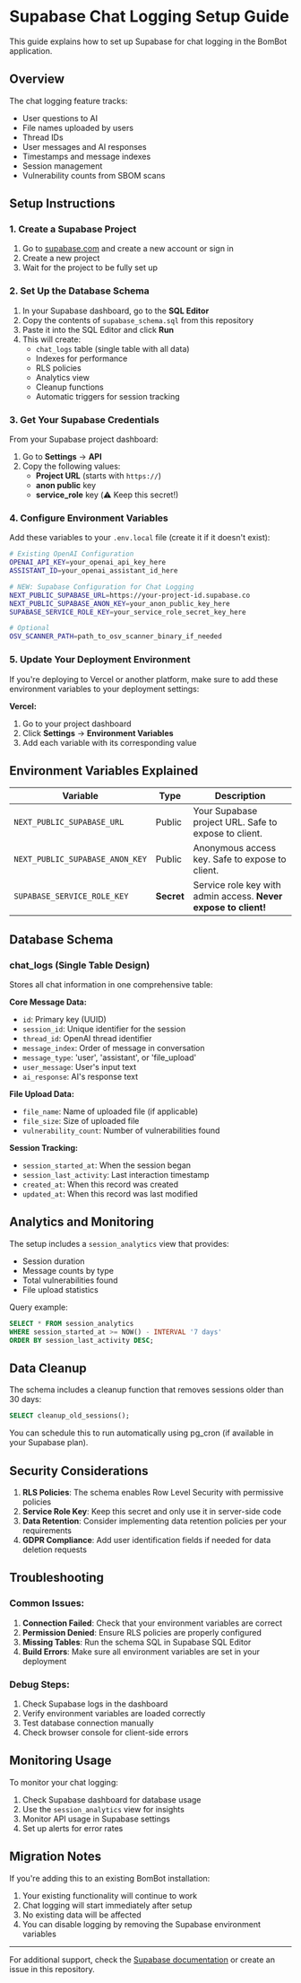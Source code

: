 # Supabase Chat Logging Setup Guide

This guide explains how to set up Supabase for chat logging in the BomBot application.

## Overview

The chat logging feature tracks:
- User questions to AI
- File names uploaded by users
- Thread IDs
- User messages and AI responses
- Timestamps and message indexes
- Session management
- Vulnerability counts from SBOM scans

## Setup Instructions

### 1. Create a Supabase Project

1. Go to [supabase.com](https://supabase.com) and create a new account or sign in
2. Create a new project
3. Wait for the project to be fully set up

### 2. Set Up the Database Schema

1. In your Supabase dashboard, go to the **SQL Editor**
2. Copy the contents of `supabase_schema.sql` from this repository
3. Paste it into the SQL Editor and click **Run**
4. This will create:
   - `chat_logs` table (single table with all data)
   - Indexes for performance
   - RLS policies
   - Analytics view
   - Cleanup functions
   - Automatic triggers for session tracking

### 3. Get Your Supabase Credentials

From your Supabase project dashboard:

1. Go to **Settings** → **API**
2. Copy the following values:
   - **Project URL** (starts with `https://`)
   - **anon public** key
   - **service_role** key (⚠️ Keep this secret!)

### 4. Configure Environment Variables

Add these variables to your `.env.local` file (create it if it doesn't exist):

```bash
# Existing OpenAI Configuration
OPENAI_API_KEY=your_openai_api_key_here
ASSISTANT_ID=your_openai_assistant_id_here

# NEW: Supabase Configuration for Chat Logging
NEXT_PUBLIC_SUPABASE_URL=https://your-project-id.supabase.co
NEXT_PUBLIC_SUPABASE_ANON_KEY=your_anon_public_key_here
SUPABASE_SERVICE_ROLE_KEY=your_service_role_secret_key_here

# Optional
OSV_SCANNER_PATH=path_to_osv_scanner_binary_if_needed
```

### 5. Update Your Deployment Environment

If you're deploying to Vercel or another platform, make sure to add these environment variables to your deployment settings:

**Vercel:**
1. Go to your project dashboard
2. Click **Settings** → **Environment Variables**
3. Add each variable with its corresponding value

## Environment Variables Explained

| Variable | Type | Description |
|----------|------|-------------|
| `NEXT_PUBLIC_SUPABASE_URL` | Public | Your Supabase project URL. Safe to expose to client. |
| `NEXT_PUBLIC_SUPABASE_ANON_KEY` | Public | Anonymous access key. Safe to expose to client. |
| `SUPABASE_SERVICE_ROLE_KEY` | **Secret** | Service role key with admin access. **Never expose to client!** |

## Database Schema

### chat_logs (Single Table Design)
Stores all chat information in one comprehensive table:

**Core Message Data:**
- `id`: Primary key (UUID)
- `session_id`: Unique identifier for the session
- `thread_id`: OpenAI thread identifier
- `message_index`: Order of message in conversation
- `message_type`: 'user', 'assistant', or 'file_upload'
- `user_message`: User's input text
- `ai_response`: AI's response text

**File Upload Data:**
- `file_name`: Name of uploaded file (if applicable)
- `file_size`: Size of uploaded file
- `vulnerability_count`: Number of vulnerabilities found

**Session Tracking:**
- `session_started_at`: When the session began
- `session_last_activity`: Last interaction timestamp
- `created_at`: When this record was created
- `updated_at`: When this record was last modified

## Analytics and Monitoring

The setup includes a `session_analytics` view that provides:
- Session duration
- Message counts by type
- Total vulnerabilities found
- File upload statistics

Query example:
```sql
SELECT * FROM session_analytics 
WHERE session_started_at >= NOW() - INTERVAL '7 days'
ORDER BY session_last_activity DESC;
```

## Data Cleanup

The schema includes a cleanup function that removes sessions older than 30 days:

```sql
SELECT cleanup_old_sessions();
```

You can schedule this to run automatically using pg_cron (if available in your Supabase plan).

## Security Considerations

1. **RLS Policies**: The schema enables Row Level Security with permissive policies
2. **Service Role Key**: Keep this secret and only use it in server-side code
3. **Data Retention**: Consider implementing data retention policies per your requirements
4. **GDPR Compliance**: Add user identification fields if needed for data deletion requests

## Troubleshooting

### Common Issues:

1. **Connection Failed**: Check that your environment variables are correct
2. **Permission Denied**: Ensure RLS policies are properly configured
3. **Missing Tables**: Run the schema SQL in Supabase SQL Editor
4. **Build Errors**: Make sure all environment variables are set in your deployment

### Debug Steps:

1. Check Supabase logs in the dashboard
2. Verify environment variables are loaded correctly
3. Test database connection manually
4. Check browser console for client-side errors

## Monitoring Usage

To monitor your chat logging:

1. Check Supabase dashboard for database usage
2. Use the `session_analytics` view for insights
3. Monitor API usage in Supabase settings
4. Set up alerts for error rates

## Migration Notes

If you're adding this to an existing BomBot installation:

1. Your existing functionality will continue to work
2. Chat logging will start immediately after setup
3. No existing data will be affected
4. You can disable logging by removing the Supabase environment variables

---

For additional support, check the [Supabase documentation](https://supabase.com/docs) or create an issue in this repository. 